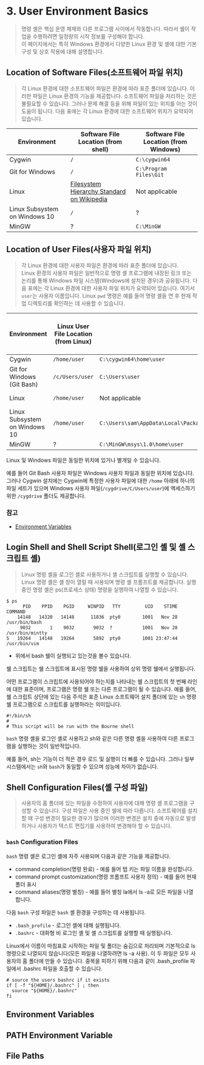 # 3. User Environment Basics
> 명령 셸은 핵심 운영 체제와 다른 프로그램 사이에서 작동합니다. 따라서 쉘이 작업을 수행하려면 일정량의 시작 정보를 구성해야 합니다.<br>
이 페이지에서는 특히 Windows 환경에서 다양한 Linux 환경 및 셸에 대한 기본 구성 및 상호 작용에 대해 설명합니다.

## Location of Software Files(소프트웨어 파일 위치)
> 각 Linux 환경에 대한 소프트웨어 파일은 환경에 따라 표준 폴더에 있습니다. 이러한 파일은 Linux 환경의 기능을 제공합니다. 소프트웨어 파일을 처리하는 것은 불필요할 수 있습니다. 그러나 문제 해결 등을 위해 파일이 있는 위치를 아는 것이 도움이 됩니다. 다음 표에는 각 Linux 환경에 대한 소프트웨어 위치가 요약되어 있습니다.

Environment | Software File Location (from shell) | Software File Location (from Windows)
--- | --- | ---
Cygwin | `/` | `C:\cygwin64`
Git for Windows | `/` | `C:\Program Files\Git`
Linux | [Filesystem Hierarchy Standard on Wikipedia](https://en.wikipedia.org/wiki/Filesystem_Hierarchy_Standard) | Not applicable
Linux Subsystem on Windows 10 | `/` | ?
MinGW | ? | `C:\MinGW`

## Location of User Files(사용자 파일 위치)
> 각 Linux 환경에 대한 사용자 파일은 환경에 따라 표준 폴더에 있습니다.<br>
Linux 환경의 사용자 파일은 일반적으로 명령 셸 프로그램에 내장된 링크 또는 논리를 통해 Windows 파일 시스템(Windows에 설치된 경우)과 공유됩니다. 다음 표에는 각 Linux 환경에 대한 사용자 파일 위치가 요약되어 있습니다. 여기서 `user`는 사용자 이름입니다. Linux `pwd` 명령은 예를 들어 명령 셸을 연 후 현재 작업 디렉토리를 확인하는 데 사용할 수 있습니다.

Environment	| Linux User File Location (from Linux) | Linux User File Location (from Windows) | Windows User File Location (from Linux) | Windows User File Location (from Windows)
--- | --- | --- | --- | ---
Cygwin | `/home/user` | `C:\cygwin64\home\user` | `/cygdrive/C/Users/user` | `C:\Users\user`
Git for Windows (Git Bash) | `/c/Users/user` | `C:\Users\user` | `/c/Users/user` | `C:\Users\user`
Linux | `/home/user` | Not applicable | Not applicable | Not applicable
Linux Subsystem on Windows 10 | `/home/user` | `C:\Users\sam\AppData\Local\Packages\CanonicalGroupLimited.UbuntuonWindows_abcd123etc\LocalState\rootfs\home\sam` | `/mnt/c`, etc. | `C:\Users\user`
MinGW | ? | `C:\MinGW\msys\1.0\home\user` |	? | `C:\Users\user`

Linux 및 Windows 파일은 동일한 위치에 있거나 별개일 수 있습니다.

예를 들어 Git Bash 사용자 파일은 Windows 사용자 파일과 동일한 위치에 있습니다.
그러나 Cygwin 설치에는 Cygwin에 특정한 사용자 파일에 대한 `/home` 아래에 하나의 파일 세트가 있으며 Windows 사용자 파일(`/cygdrive/C/Users/user`)에 액세스하기 위한 `/cygdrive` 폴더도 제공합니다.

### 참고
- [Environment Variables](https://learn.openwaterfoundation.org/owf-learn-linux-shell/user-env/user-env/#environment-variables)


## Login Shell and Shell Script Shell(로그인 셸 및 셸 스크립트 셸)
> Linux 명령 셸을 로그인 셸로 사용하거나 셸 스크립트를 실행할 수 있습니다. Linux 명령 셸은 셸 창이 열릴 때 사용되며 명령 셸 프롬프트를 제공합니다. 실행 중인 명령 셸은 ps(프로세스 상태) 명령을 실행하여 나열할 수 있습니다.

```shell
$ ps
      PID    PPID    PGID     WINPID   TTY         UID    STIME COMMAND
    14148   14320   14148      11836  pty0        1001   Nov 28 /usr/bin/bash
     9032       1    9032       9032  ?           1001   Nov 28 /usr/bin/mintty
S   19264   14148   19264       5892  pty0        1001 23:47:44 /usr/bin/vim
```
- 위에서 bash 쉘이 실행되고 있는것을 볼수 있습니다.

쉘 스크립트는 쉘 스크립트에 표시된 명령 쉘을 사용하여 상위 명령 쉘에서 실행됩니다.

어떤 프로그램이 스크립트에 사용되어야 하는지를 나타내는 쉘 스크립트의 첫 번째 라인에 대한 표준이며, 프로그램은 명령 쉘 또는 다른 프로그램이 될 수 있습니다. 
예를 들어, 쉘 스크립트 상단에 있는 다음 주석은 표준 Linux 소프트웨어 설치 폴더에 있는 `sh` 명령 쉘 프로그램으로 스크립트를 실행하라는 의미입니다.

```shell
#!/bin/sh
#
# This script will be run with the Bourne shell
```

`bash` 명령 셸을 로그인 셸로 사용하고 sh와 같은 다른 명령 셸을 사용하여 다른 프로그램을 실행하는 것이 일반적입니다.

예를 들어, sh는 기능이 더 적은 경우 로드 및 실행이 더 빠를 수 있습니다. 그러나 일부 시스템에서는 `sh`와 `bash`가 동일할 수 있으며 성능에 차이가 없습니다.


## Shell Configuration Files(셸 구성 파일)
> 사용자의 홈 폴더에 있는 파일을 수정하여 사용자에 대해 명령 셸 프로그램을 구성할 수 있습니다. 구성 파일은 사용 중인 쉘에 따라 다릅니다. 소프트웨어를 설치할 때 구성 변경이 필요한 경우가 많으며 이러한 변경은 설치 중에 자동으로 발생하거나 사용자가 텍스트 편집기를 사용하여 변경해야 할 수 있습니다.

### `bash` Configuration Files
`bash` 명령 셸은 로그인 셸에 자주 사용되며 다음과 같은 기능을 제공합니다.
- command completion(명령 완료) - 예를 들어 탭 키는 파일 이름을 완성합니다.
- command prompt customization(명령 프롬프트 사용자 정의) - 예를 들어 현재 폴더 표시
- command aliases(명령 별칭) - 예를 들어 별칭 la에서 ls -a로 모든 파일을 나열합니다.

다음 `bash` 구성 파일은 `bash` 셸 환경을 구성하는 데 사용됩니다.
- `.bash_profile` - 로그인 셸에 대해 실행됩니다.
- `.bashrc` - 대화형 비 로그인 셸 및 셸 스크립트를 실행할 때 실행됩니다.

Linux에서 이름이 마침표로 시작하는 파일 및 폴더는 숨김으로 처리되며 기본적으로 ls 명령으로 나열되지 않습니다(모든 파일을 나열하려면 ls -a 사용). 이 두 파일은 모두 사용자의 홈 폴더에 만들 수 있습니다. 중복을 피하기 위해 다음과 같이 .bash_profile 파일에서 .bashrc 파일을 호출할 수 있습니다.

```shell
# source the users bashrc if it exists
if [ -f "${HOME}/.bashrc" ] ; then
  source "${HOME}/.bashrc"
fi
```


## Environment Variables


## PATH Environment Variable


## File Paths

